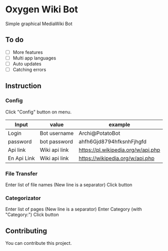 # Oxygen Wiki Bot
Simple graphical MediaWiki Bot

## To do
 * [ ] More features
 * [ ] Multi app languages
 * [ ] Auto updates
 * [ ] Catching errors

## Instruction

### Config
Click "Config" button on menu.

| Input       | value         | example                            |
| ----------- | ------------- | ---------------------------------- |
| Login       | Bot username  | Archi@PotatoBot                    |
| password    | bot password  | ahfh6Gjd8794hfksnhFjhgfd           |
| Api link    | Wiki api link | https://pl.wikipedia.org/w/api.php |
| En Api Link | Wiki api link | https://wikipedia.org/w/api.php    |

### File Transfer
Enter list of file names (New line is a separator)
Click button

### Categorizator
Enter list of pages (New line is a separator)
Enter Category (with "Category:")
Click button

## Contributing
You can contribute this project.
